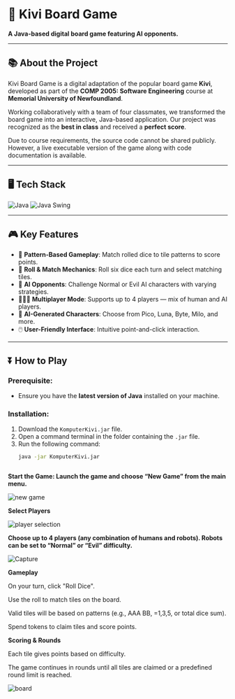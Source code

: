 # 🎲 Kivi Board Game

**A Java-based digital board game featuring AI opponents.**

---

## 📚 About the Project
Kivi Board Game is a digital adaptation of the popular board game **Kivi**, developed as part of the **COMP 2005: Software Engineering** course at **Memorial University of Newfoundland**.

Working collaboratively with a team of four classmates, we transformed the board game into an interactive, Java-based application. Our project was recognized as the **best in class** and received a **perfect score**.

Due to course requirements, the source code cannot be shared publicly. However, a live executable version of the game along with code documentation is available.

---

## 🖥️ Tech Stack
![Java](https://img.shields.io/badge/Java-ED8B00?style=for-the-badge&logo=java&logoColor=white)
![Java Swing](https://img.shields.io/badge/Java_Swing-007396?style=for-the-badge&logo=OpenJDK&logoColor=white)

---

## 🎮 Key Features
- 🎲 **Pattern-Based Gameplay**: Match rolled dice to tile patterns to score points.
- 🎲 **Roll & Match Mechanics**: Roll six dice each turn and select matching tiles.
- 🤖 **AI Opponents**: Challenge Normal or Evil AI characters with varying strategies.
- 🧑‍🤝‍🧑 **Multiplayer Mode**: Supports up to 4 players — mix of human and AI players.
- 🌈 **AI-Generated Characters**: Choose from Pico, Luna, Byte, Milo, and more.
- 🖱️ **User-Friendly Interface**: Intuitive point-and-click interaction.

---

## ⏬ How to Play

### Prerequisite:
- Ensure you have the **latest version of Java** installed on your machine.

### Installation:
1. Download the `KomputerKivi.jar` file.
2. Open a command terminal in the folder containing the `.jar` file.
3. Run the following command:
   ```bash
   java -jar KomputerKivi.jar



**Start the Game: Launch the game and choose “New Game” from the main menu.**

![new game](https://github.com/user-attachments/assets/34ae7b15-4555-468e-9062-c3f187e2ba01)



**Select Players**

![player selection](https://github.com/user-attachments/assets/58bec59e-31e6-4a4d-9113-fd595ef4320e)



**Choose up to 4 players (any combination of humans and robots). Robots can be set to “Normal” or “Evil” difficulty.**

![Capture](https://github.com/user-attachments/assets/7bc2aec2-c9b5-49cb-9c3d-e793b85fc922)


**Gameplay**

On your turn, click "Roll Dice".

Use the roll to match tiles on the board.

Valid tiles will be based on patterns (e.g., AAA BB, =1,3,5, or total dice sum).

Spend tokens to claim tiles and score points.

**Scoring & Rounds**

Each tile gives points based on difficulty.

The game continues in rounds until all tiles are claimed or a predefined round limit is reached.

![board](https://github.com/user-attachments/assets/60706507-97a5-4784-849e-09743fc5c53a)

